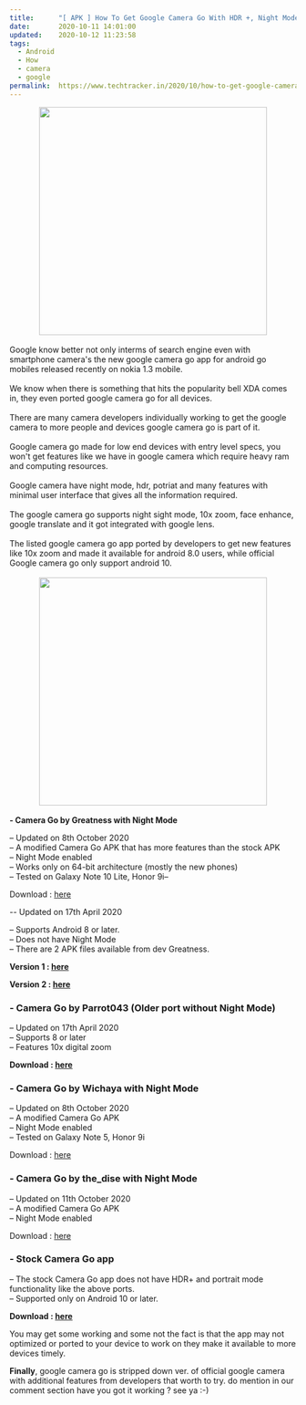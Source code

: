 ```yaml
---
title:		"[ APK ] How To Get Google Camera Go With HDR +, Night Mode, 10xzoom For Android !"
date:		2020-10-11 14:01:00
updated:	2020-10-12 11:23:58
tags: 
  - Android
  - How
  - camera
  - google	
permalink:	https://www.techtracker.in/2020/10/how-to-get-google-camera-go-for-android.html
---
```


<div><div class="separator" style="clear: both; text-align: center;">
  <a href="https://lh3.googleusercontent.com/-Pj7V-vPonRw/X4MF0SjCRVI/AAAAAAAABxQ/yqcnvvbUw7woxQvHmFkmbVKRibieLNR4QCLcBGAsYHQ/s1600/1602422220642104-0.png" imageanchor="1" style="margin-left: 1em; margin-right: 1em;">
    <img border="0" src="https://lh3.googleusercontent.com/-Pj7V-vPonRw/X4MF0SjCRVI/AAAAAAAABxQ/yqcnvvbUw7woxQvHmFkmbVKRibieLNR4QCLcBGAsYHQ/s1600/1602422220642104-0.png" width="400">
  </a>
</div></div><div><br></div>Google know better not only interms of search engine even with smartphone camera's the new google camera go app for android go mobiles released recently on nokia 1.3 mobile.<div><br></div><div>We know when there is something that hits the popularity bell XDA comes in, they even ported google camera go for all devices.</div><div><br></div><div>There are many camera developers individually working to get the google camera to more people and devices google camera go is part of it.</div><div><br></div><div>Google camera go made for low end devices with entry level specs, you won't get features like we have in google camera which require heavy ram and computing resources.</div><div><br></div><div>Google camera have night mode, hdr, potriat and many features with minimal user interface that gives all the information required.</div><div><br></div><div>The google camera go supports night sight mode, 10x zoom, face enhance, google translate and it got integrated with google lens.</div><div><br></div><div>The listed google camera go app ported by developers to get new features like 10x zoom and made it available for android 8.0 users, while official Google camera go only support android 10.</div><div><br></div><div><div class="separator" style="clear: both; text-align: center;">
  <a href="https://lh3.googleusercontent.com/-5jkUIDGrvBM/X4Lrnh9OuSI/AAAAAAAABxE/1inR_LF7Zu86Pzkg8pH3AwGm9OOckYMtQCLcBGAsYHQ/s1600/1602415511176410-0.png" imageanchor="1" style="margin-left: 1em; margin-right: 1em;">
    <img border="0" src="https://lh3.googleusercontent.com/-5jkUIDGrvBM/X4Lrnh9OuSI/AAAAAAAABxE/1inR_LF7Zu86Pzkg8pH3AwGm9OOckYMtQCLcBGAsYHQ/s1600/1602415511176410-0.png" width="400">
  </a>
</div></div><div><strong><br></strong></div><div><strong>- Camera Go by Greatness with Night Mode</strong><br></div><div><p>– Updated on 8th October 2020<br>– A modified Camera Go APK that has more features than the stock APK<br>– Night Mode enabled<br>– Works only on 64-bit architecture (mostly the new phones)<br>– Tested on Galaxy Note 10 Lite, Honor 9i–</p><p>Download : <a href="https://f.celsoazevedo.com/file/cfiles/gcm1/GCam-Go-Greatness-v1.apk">here</a></p><p>-- Updated on 17th April 2020</p><p>– Supports Android 8 or later.<br>– Does not have Night Mode<br>– There are 2 APK files available from dev Greatness.&nbsp;<br></p><p><b>Version 1 : <a href="https://www.celsoazevedo.com/files/android/google-camera/f/changelog1438/">here</a></b></p><p><b>Version 2 : <a href="https://f.celsoazevedo.com/file/cfiles/gcm1/GCam_Go.GreatnessTest2.apk">here</a></b></p><h3><strong>- Camera Go by Parrot043 (Older port without Night Mode)</strong></h3><p>– Updated on 17th April 2020<br>– Supports 8 or later<br>– Features 10x digital zoom</p><p><b>Download : <a href="https://www.celsoazevedo.com/files/android/google-camera/dev-parrot043/#apk1520">here</a></b></p><h3><strong>- Camera Go by Wichaya with Night Mode</strong></h3><p></p><div class="cmdm-download-widget" data-id="126463"><div class="inner"><form method="post" class="CMDM-downloadForm" action="https://www.cyanogenmods.org/downloads/get/"></form></div></div><p></p><p>– Updated on 8th October 2020<br>– A modified Camera Go APK<br>– Night Mode enabled<br>– Tested on Galaxy Note 5, Honor 9i</p><p>Download : <a href="https://1-dontsharethislink.celsoazevedo.com/file/filesc/Camera_Go_1.8.3_Wichaya.apk">here</a>&nbsp;</p><h3><strong>- Camera Go by the_dise with Night Mode</strong></h3><p>– Updated on 11th October 2020<br>– A modified Camera Go APK<br>– Night Mode enabled</p><p>Download : <a href="https://ukcdn.cyanogenmods.org/downloads/APK/GCam/the_dise/DMGC-Go-ver.1.0-the_dise.apk">here</a></p><h3><strong>- Stock Camera Go app</strong><br></h3><p>– The stock Camera Go app does not have HDR+ and portrait mode functionality like the above ports.<br>– Supported only on Android 10 or later.</p><p><b>Download : <a href="https://drive.google.com/file/d/1g_lMQXQPrABaUGC4hZJj50y6ZrsCqWMN/view">here</a></b></p><p>You may get some working and some not the fact is that the app may not optimized or ported to your device to work on they make it available to more devices timely.</p><p><b>Finally</b>, google camera go is stripped down ver. of official google camera with additional features from developers that worth to try. do mention in our comment section have you got it working ? see ya :-)</p></div>
<!-- no comments on this post -->